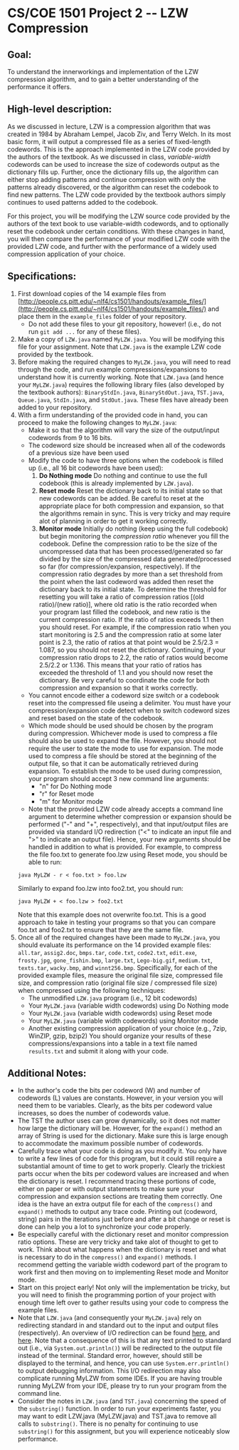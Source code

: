 # CS/COE 1501 Project 2 -- LZW Compression

## Goal:
To understand the innerworkings and implementation of the LZW compression algorithm, and to gain a better understanding of the performance it offers.

## High-level description:
As we discussed in lecture, LZW is a compression algorithm that was created in 1984 by Abraham Lempel, Jacob Ziv, and Terry Welch.
In its most basic form, it will output a compressed file as a series of fixed-length codewords.
This is the approach implemented in the LZW code provided by the authors of the textbook.
As we discussed in class, *variable-width* codewords can be used to increase the size of codewords output as the dictionary fills up.
Further, once the dictionary fills up, the algorithm can either stop adding patterns and continue compression with only the patterns already discovered, or the algorithm can reset the codebook to find new patterns.
The LZW code provided by the textbook authors simply continues to used patterns added to the codebook.

For this project, you will be modifying the LZW source code provided by the authors of the text book to use variable-width codewords, and to optionally reset the codebook under certain conditions.
With these changes in hand, you will then compare the performance of your modified LZW code with the provided LZW code, and further with the performance of a widely used compression application of your choice.

## Specifications:
1. First download copies of the 14 example files from [http://people.cs.pitt.edu/~nlf4/cs1501/handouts/example_files/](http://people.cs.pitt.edu/~nlf4/cs1501/handouts/example_files/) and place them in the `example_files` folder of your repository.
	* Do not add these files to your git repository, however! (i.e., do not run `git add ...` for any of these files).
1. Make a copy of `LZW.java` named `MyLZW.java`.  You will be modifying this file for your assignment. Note that `LZW.java` is the example LZW code provided by the textbook.
1. Before making the required changes to `MyLZW.java`, you will need to read through the code, and run example compressions/expansions to understand how it is currently working. Note that `LZW.java` (and hence your `MyLZW.java`) requires the following library files (also developed by the textbook authors):  `BinaryStdIn.java`, `BinaryStdOut.java`, `TST.java`, `Queue.java`, `StdIn.java`, and `StdOut.java`. These files have already been added to your repository.
1. With a firm understanding of the provided code in hand, you can proceed to make the following changes to `MyLZW.java`:
	* Make it so that the algorithm will vary the size of the output/input codewords from 9 to 16 bits.
	* The codeword size should be increased when all of the codewords of a previous size have been used
	* Modify the code to have three options when the codebook is filled up (i.e., all 16 bit codewords have been used):
		1. **Do Nothing mode** Do nothing and continue to use the full codebook (this is already implemented by `LZW.java`).
		1. **Reset mode** Reset the dictionary back to its initial state so that new codewords can be added. Be careful to reset at the appropriate place for both compression and expansion, so that the algorithms remain in sync. This is very tricky and may require alot of planning in order to get it working correctly.
		1. **Monitor mode** Initially do nothing (keep using the full codebook) but begin monitoring the *compression ratio* whenever you fill the codebook. Define the compression ratio to be the size of the uncompressed data that has been processed/generated so far divided by the size of the compressed data generated/processed so far (for compression/expansion, respectively). If the compression ratio degrades by more than a set threshold from the point when the last codeword was added then reset the dictionary back to its initial state. To determine the threshold for resetting you will take a ratio of compression ratios [(old ratio)/(new ratio)], where old ratio is the ratio recorded when your program last filled the codebook, and new ratio is the current compression ratio. If the ratio of ratios exceeds 1.1 then you should reset. For example, if the compression ratio when you start monitoring is 2.5 and the compression ratio at some later point is 2.3, the ratio of ratios at that point would be 2.5/2.3 = 1.087, so you should not reset the dictionary.  Continuing, if your compression ratio drops to 2.2, the ratio of ratios would become 2.5/2.2 or 1.136. This means that your ratio of ratios has exceeded the threshold of 1.1 and you should now reset the dictionary.  Be very careful to coordinate the code for both compression and expansion so that it works correctly.
	* You cannot encode either a codeword size switch or a codebook reset into the compressed file useing a delimiter.  You must have your compression/expansion code detect when to switch codeword sizes and reset based on the state of the codebook.
	* Which mode should be used should be chosen by the program during compression. Whichever mode is used to compress a file should also be used to expand the file. However, you should not require the user to state the mode to use for expansion. The mode used to compress a file should be stored at the beginning of the output file, so that it can be automatically retrieved during expansion. To establish the mode to be used during compression, your program should accept 3 new command line arguments:
		* "n" for Do Nothing mode
		* "r" for Reset mode
		* "m" for Monitor mode
	* Note that the provided LZW code already accepts a command line argument to determine whether compression or expansion should be performed ("-" and "+", respectively), and that input/output files are provided via standard I/O redirection ("&lt;" to indicate an input file and "&gt;" to indicate an output file). Hence, your new arguments should be handled in addition to what is provided. For example, to compress the file foo.txt to generate foo.lzw using Reset mode, you should be able to run:
	```
	java MyLZW - r < foo.txt > foo.lzw
	```
	Similarly to expand foo.lzw into foo2.txt, you should run:
	```
	java MyLZW + < foo.lzw > foo2.txt
	```
	Note that this example does not overwrite foo.txt.
	This is a good approach to take in testing your programs so that you can compare foo.txt and foo2.txt to ensure that they are the same file.
1. Once all of the required changes have been made to `MyLZW.java`, you should evaluate its performance on the 14 provided example files:  `all.tar`, `assig2.doc`, `bmps.tar`, `code.txt`, `code2.txt`, `edit.exe`, `frosty.jpg`, `gone_fishin.bmp`, `large.txt`, `Lego-big.gif`, `medium.txt`, `texts.tar`, `wacky.bmp`, and `winnt256.bmp`. Specifically, for each of the provided example files, measure the original file size, compressed file size, and compression ratio (original file size / compressed file size) when compressed using the following techniques:
	* The unmodified `LZW.java` program (i.e., 12 bit codewords)
	* Your `MyLZW.java` (variable width codewords) using Do Nothing mode
	* Your `MyLZW.java` (variable width codewords) using Reset mode
	* Your `MyLZW.java` (variable width codewords) using Monitor mode
	* Another existing compression application of your choice (e.g., 7zip, WinZIP, gzip, bzip2)
You should organize your results of these compressions/expansions into a table in a text file named `results.txt` and submit it along with your code.

## Additional Notes:
* In the author's code the bits per codeword (W) and number of codewords (L) values are constants. However, in your version you will need them to be variables. Clearly, as the bits per codeword value increases, so does the number of codewords value.
* The TST the author uses can grow dynamically, so it does not matter how large the dictionary will be. However, for the `expand()` method an array of String is used for the dictionary. Make sure this is large enough to accommodate the maximum possible number of codewords.
* Carefully trace what your code is doing as you modify it. You only have to write a few lines of code for this program, but it could still require a substantial amount of time to get to work properly. Clearly the trickiest parts occur when the bits per codeword values are increased and when the dictionary is reset. I recommend tracing these portions of code, either on paper or with output statements to make sure your compression and expansion sections are treating them correctly. One idea is the have an extra output file for each of the `compress()` and `expand()` methods to output any trace code. Printing out (codeword, string) pairs in the iterations just before and after a bit change or reset is done can help you a lot to synchronize your code properly.
* Be especially careful with the dictionary reset and monitor compression ratio options. These are very tricky and take alot of thought to get to work. Think about what happens when the dictionary is reset and what is necessary to do in the `compress()` and `expand()` methods. I recommend getting the variable width codeword part of the program to work first and then moving on to implementing Reset mode and Monitor mode.
* Start on this project early! Not only will the implementation be tricky, but you will need to finish the programming portion of your project with enough time left over to gather results using your code to compress the example files.
* Note that `LZW.java` (and consequently your `MyLZW.java`) rely on redirecting standard in and standard out to the input and output files (respectively). An overview of I/O redirection can be found [here](http://www.tldp.org/LDP/abs/html/io-redirection.html), and [here](http://www.microsoft.com/resources/documentation/windows/xp/all/proddocs/en-us/redirection.mspx?mfr=true). Note that a consequence of this is that any text printed to standard out (i.e., via `System.out.println()`) will be redirected to the output file instead of the terminal. Standard error, however, should still be displayed to the terminal, and hence, you can use `System.err.println()` to output debugging information. This I/O redirection may also complicate running MyLZW from some IDEs. If you are having trouble running MyLZW from your IDE, please try to run your program from the command line.
* Consider the notes in `LZW.java` (and `TST.java`) concerning the speed of the `substring()` function. In order to run your experiments faster, you may want to edit LZW.java (MyLZW.java) and TST.java to remove all calls to `substring()`. There is no penalty for continuing to use `substring()` for this assignment, but you will experience noticeably slow performance.
